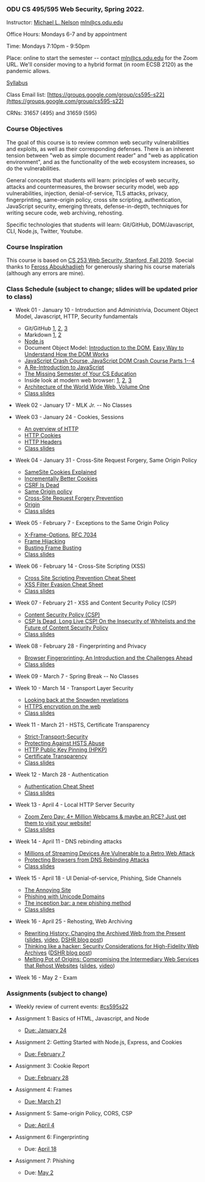 ### ODU CS 495/595 Web Security, Spring 2022.
Instructor: [Michael L. Nelson](http://www.cs.odu.edu/~mln/) <mln@cs.odu.edu>

Office Hours: Mondays 6-7 and by appointment

Time: Mondays 7:10pm - 9:50pm

Place: online to start the semester -- contact mln@cs.odu.edu for the Zoom URL.  We'll consider moving to a hybrid format (in room ECSB 2120) as the pandemic allows.

[Syllabus](https://raw.githubusercontent.com/phonedude/cs595-s22/master/syllabus.txt)

Class Email list: [https://groups.google.com/group/cs595-s22](https://groups.google.com/group/cs595-s22)

CRNs: 31657 (495) and 31659 (595)

### Course Objectives

The goal of this course is to review common web security vulnerabilities
and exploits, as well as their corresponding defenses.  There is
an inherent tension between "web as simple document reader" and
"web as application environment", and as the functionality of the
web ecosystem increases, so do the vulnerabilities.

General concepts that students will learn: principles of web security,
attacks and countermeasures, the browser security model, web app
vulnerabilities, injection, denial-of-service, TLS attacks, privacy,
fingerprinting, same-origin policy, cross site scripting, authentication,
JavaScript security, emerging threats, defense-in-depth, techniques
for writing secure code, web archiving, rehosting.

Specific technologies that students will learn: Git/GitHub,
DOM/Javascript, CLI, Node.js, Twitter, Youtube.

### Course Inspiration

This course is based on [CS 253 Web Security, Stanford, Fall
2019](https://web.stanford.edu/class/cs253/).  Special thanks to
[Feross Aboukhadijeh](https://feross.org/) for generously sharing
his course materials (although any errors are mine).

### Class Schedule (subject to change; slides will be updated prior to class)

* Week 01 - January 10 - Introduction and Administrivia, Document Object Model, Javascript, HTTP, Security fundamentals
   * Git/GitHub [1](https://guides.github.com/introduction/git-handbook/), [2](https://www.youtube.com/watch?v=0fKg7e37bQE#t=4m20s), [3](https://www.cs.odu.edu/~tkennedy/cs411/s20/Public/gitIntro/index.html)
   * Markdown [1](https://guides.github.com/features/mastering-markdown/), [2](https://guides.github.com/pdfs/markdown-cheatsheet-online.pdf)
   * [Node.js](https://nodejs.org/)
   * Document Object Model: [Introduction to the DOM](https://developer.mozilla.org/en-US/docs/Web/API/Document_Object_Model/Introduction), [Easy Way to Understand How the DOM Works](https://www.youtube.com/watch?v=2Tld4yyN_tw)
   * [JavaScript Crash Course, JavaScript DOM Crash Course Parts 1--4](https://www.youtube.com/playlist?list=PLillGF-RfqbbnEGy3ROiLWk7JMCuSyQtX)
   * [A Re-Introduction to JavaScript](https://developer.mozilla.org/en-US/docs/Web/JavaScript/A_re-introduction_to_JavaScript)
   * [The Missing Semester of Your CS Education](https://missing.csail.mit.edu/)
   * Inside look at modern web browser: [1](https://developers.google.com/web/updates/2018/09/inside-browser-part1), [2](https://developers.google.com/web/updates/2018/09/inside-browser-part2), [3](https://developers.google.com/web/updates/2018/09/inside-browser-part3)
   * [Architecture of the World Wide Web, Volume One](https://www.w3.org/TR/webarch/)
   * [Class slides](https://docs.google.com/presentation/d/1_zl0HjrtiUPBrCZw_neRHXQ22cwYgXSCDr4HO1wO3ag/edit)

* Week 02 - January 17 - MLK Jr. -- No Classes

* Week 03 - January 24 - Cookies, Sessions
   * [An overview of HTTP](https://developer.mozilla.org/en-US/docs/Web/HTTP/Overview)
   * [HTTP Cookies](https://developer.mozilla.org/en-US/docs/Web/HTTP/Cookies)
   * [HTTP Headers](https://developer.mozilla.org/en-US/docs/Web/HTTP/Headers)
   * [Class slides](https://docs.google.com/presentation/d/1tDYkblXjG_xGpxOAquWU5UrP3P6CvgbglGQxjvWKI80/edit)

* Week 04 - January 31 - Cross-Site Request Forgery, Same Origin Policy
   * [SameSite Cookies Explained](https://web.dev/samesite-cookies-explained/)
   * [Incrementally Better Cookies](https://tools.ietf.org/html/draft-west-cookie-incrementalism-01#section-4.1)
   * [CSRF Is Dead](https://scotthelme.co.uk/csrf-is-dead/)
   * [Same Origin policy](https://developer.mozilla.org/en-US/docs/Web/Security/Same-origin_policy)
   * [Cross-Site Request Forgery Prevention](https://cheatsheetseries.owasp.org/cheatsheets/Cross-Site_Request_Forgery_Prevention_Cheat_Sheet.html)
   * [Origin](https://developer.mozilla.org/en-US/docs/Web/HTTP/Headers/Origin)
   * [Class slides](https://docs.google.com/presentation/d/1aUZDYCNzQGRPT7DKpbQ6u-9hS7csb6uXWqmBtwE9t40/edit)


* Week 05 - February 7 - Exceptions to the Same Origin Policy
   * [X-Frame-Options](https://developer.mozilla.org/en-US/docs/Web/HTTP/Headers/X-Frame-Options), [RFC 7034](https://tools.ietf.org/html/rfc7034)
   * [Frame Hijacking](https://seclab.stanford.edu/websec/frames/)
   * [Busting Frame Busting](https://seclab.stanford.edu/websec/framebusting/)
   * [Class slides](https://docs.google.com/presentation/d/1NFyC1huil5uOic4ITtEUlogUqAfP8PQIpNGChtUJE7Y/edit)


* Week 06 - February 14 - Cross-Site Scripting (XSS)
   * [Cross Site Scripting Prevention Cheat Sheet](https://cheatsheetseries.owasp.org/cheatsheets/Cross_Site_Scripting_Prevention_Cheat_Sheet.html)
   * [XSS Filter Evasion Cheat Sheet](https://owasp.org/www-community/xss-filter-evasion-cheatsheet)
   * [Class slides](https://docs.google.com/presentation/d/12Z1WZZMLmlaJ4Uypq-Ck7POyq6EE2-VZAgvoWOmM6oI/edit)



* Week 07 - February 21 - XSS and Content Security Policy (CSP)
   * [Content Security Policy (CSP)](https://developer.mozilla.org/en-US/docs/Web/HTTP/CSP) 
   * [CSP Is Dead, Long Live CSP! On the Insecurity of Whitelists and the Future of Content Security Policy](https://research.google/pubs/pub45542/)
   * [Class slides](https://docs.google.com/presentation/d/1amxk2d59TCL0ya3ZffxS9qe3J8pn_TOStDL70kbyoas/edit)

* Week 08 - February 28 - Fingerprinting and Privacy
   * [Browser Fingerprinting: An Introduction and the Challenges Ahead](https://blog.torproject.org/browser-fingerprinting-introduction-and-challenges-ahead)
   * [Class slides](https://web.stanford.edu/class/cs253/lectures/Lecture%2008.pdf)

* Week 09 - March 7 - Spring Break -- No Classes

* Week 10 - March 14 - Transport Layer Security
    * [Looking back at the Snowden revelations](https://blog.cryptographyengineering.com/2019/09/24/looking-back-at-the-snowden-revelations/)
    * [HTTPS encryption on the web](https://transparencyreport.google.com/https/overview)
    * [Class slides](https://docs.google.com/presentation/d/1piE1r4YJuQTiy5_WCHQN5KaAqY29eXSsAJGr8jx-LxQ/edit#slide=id.gc8971b5675_0_189)


* Week 11 - March 21 - HSTS, Certificate Transparency
    * [Strict-Transport-Security](https://developer.mozilla.org/en-US/docs/Web/HTTP/Headers/Strict-Transport-Security)
    * [Protecting Against HSTS Abuse](https://webkit.org/blog/8146/protecting-against-hsts-abuse/)
    * [HTTP Public Key Pinning (HPKP)](https://developer.mozilla.org/en-US/docs/Web/HTTP/Public_Key_Pinning)
    * [Certificate Transparency](https://tools.ietf.org/html/rfc6962)
    * [Class slides](https://web.stanford.edu/class/cs253/lectures/Lecture%2012.pdf)

* Week 12 - March 28 - Authentication
    * [Authentication Cheat Sheet](https://cheatsheetseries.owasp.org/cheatsheets/Authentication_Cheat_Sheet.html)
    * [Class slides](https://docs.google.com/presentation/d/1oJ8hlNmYIuwxbGL1fcclhDF4eVNTi3c1zp_8t-kzG8Q/edit)

* Week 13 - April 4 - Local HTTP Server Security
    * [Zoom Zero Day: 4+ Million Webcams & maybe an RCE? Just get them to visit your website!](https://infosecwriteups.com/zoom-zero-day-4-million-webcams-maybe-an-rce-just-get-them-to-visit-your-website-ac75c83f4ef5)
    * [Class slides](https://docs.google.com/presentation/d/1YWHuGvgKFgSS19D6RZwADQ2iwhbEkgB3dDlv_epHiWc/edit)

* Week 14 - April 11 - DNS rebinding attacks
    * [Millions of Streaming Devices Are Vulnerable to a Retro Web Attack](https://www.wired.com/story/chromecast-roku-sonos-dns-rebinding-vulnerability/)
    * [Protecting Browsers from DNS Rebinding Attacks](https://crypto.stanford.edu/dns/dns-rebinding.pdf)
    * [Class slides](https://docs.google.com/presentation/d/1F-SdAPhDDvmLXhz2gm8R04vWvjH-HnumtMzyzl1M8jw/edit)

* Week 15 - April 18 - UI Denial-of-service, Phishing, Side Channels
    * [The Annoying Site](https://github.com/feross/theannoyingsite.com)
    * [Phishing with Unicode Domains](https://www.xudongz.com/blog/2017/idn-phishing/)
    * [The inception bar: a new phishing method](https://jameshfisher.com/2019/04/27/the-inception-bar-a-new-phishing-method/)
    * [Class slides](https://docs.google.com/presentation/d/15ZrO-MtkyTaF01hDkRcMzrkfYBZm4g1P_Q-RqRt7ic0/edit)


* Week 16 - April 25 - Rehosting, Web Archiving
    * [Rewriting History: Changing the Archived Web from the Present](https://rewritinghistory.cs.washington.edu/) ([slides](slides/Lerner-ACM-CCS-2017.pdf), [video](https://www.youtube.com/watch?v=Pn65m3l0Zw8), [DSHR blog post](https://blog.dshr.org/2017/09/attacking-users-of-wayback-machine.html))
    * [Thinking like a hacker: Security Considerations for High-Fidelity Web Archives](http://labs.rhizome.org/presentations/security.html) ([DSHR blog post](https://blog.dshr.org/2017/06/wac2017-security-issues-for-web-archives.html))
    * [Melting Pot of Origins: Compromising the Intermediary Web Services that Rehost Websites](https://www.ndss-symposium.org/ndss-paper/melting-pot-of-origins-compromising-the-intermediary-web-services-that-rehost-websites/) ([slides](https://www.ndss-symposium.org/wp-content/uploads/24140-slides.pdf), [video](https://www.youtube.com/watch?v=uhA_KGTQXP0))


* Week 16 - May 2 - Exam 

### Assignments (subject to change)

* Weekly review of current events: [#cs595s22](https://twitter.com/search?q=%23cs595s22&src=typed_query&f=live)

* Assignment 1: Basics of HTML, Javascript, and Node
   * [Due: January 24](/assignments/assignment-1.md)

* Assignment 2: Getting Started with Node.js, Express, and Cookies
   * [Due: February 7](/assignments/assignment-2.md)

* Assignment 3: Cookie Report
   * [Due: February 28](/assignments/assignment-3.md)

* Assignment 4: Frames
   * [Due: March 21](/assignments/assignment-4.md)

* Assignment 5: Same-origin Policy, CORS, CSP
   * [Due: April 4](/assignments/assignment-5.md)

* Assignment 6: Fingerprinting
   * Due: [April 18](/assignments/assignment-6.md)

* Assignment 7: Phishing
   * Due: [May 2](/assignments/assignment-7.md)
